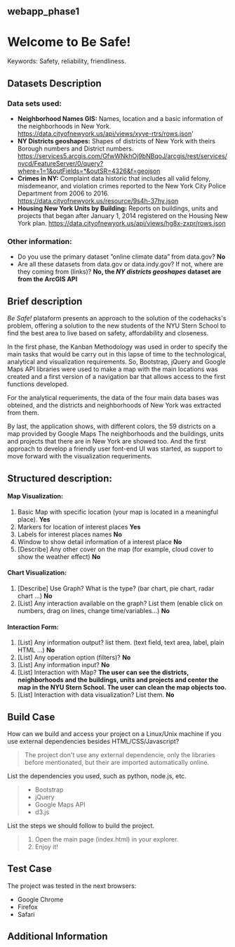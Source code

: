 ## webapp_phase1

# Welcome to Be Safe!
Keywords: Safety, reliability, friendliness.

## Datasets Description

### Data sets used:
- **Neighborhood Names GIS:** Names, location and a basic information of the neighborhoods in New York. https://data.cityofnewyork.us/api/views/xyye-rtrs/rows.json'
- **NY Districts geoshapes:** Shapes of districts of New York with theirs Borough numbers and District numbers. https://services5.arcgis.com/GfwWNkhOj9bNBqoJ/arcgis/rest/services/nycd/FeatureServer/0/query?where=1=1&outFields=*&outSR=4326&f=geojson
- **Crimes in NY:** Complaint data historic that includes all valid felony, misdemeanor, and violation crimes reported to the New York City Police Department from 2006 to 2016.
 https://data.cityofnewyork.us/resource/9s4h-37hy.json
- **Housing New York Units by Building:**  Reports on buildings, units and projects that began after January 1, 2014 registered on the Housing New York plan. https://data.cityofnewyork.us/api/views/hg8x-zxpr/rows.json

### Other information:
-   Do you use the primary dataset ”online climate data” from data.gov? **No**
-  Are all these datasets from data.gov or data.indy.gov? If not, where are they coming from (links)?  **No, the *NY districts geoshapes* dataset are from the ArcGIS API**

## Brief description
*Be Safe!* plataform presents an approach to the solution of the codehacks's problem, offering a solution to the new students of the NYU Stern School to find the best area to live based on safety, affordability and closeness.

In the first phase, the Kanban Methodology was used in order to specify the main tasks that would be carry out in this lapse of time to the technological, analytical and visualization requirements. So, Bootstrap, jQuery and Google Maps API libraries were used to make a map with the main locations was created and a first version of a navigation bar that allows access to the first functions developed.

For the analytical requeriments, the data of the four main data bases was obteined, and the districts and neighborhoods of New York was extracted from them.

By last, the application shows, with different colors, the 59 districts on a map provided by Google Maps The neighborhoods and the buildings, units and projects that there are in New York are showed too. And the first approach to develop a friendly user font-end UI was started, as support to move forward with the visualization requeriments.

## Structured description:

#### Map Visualization:

 1. Basic Map with specific location (your map is located in a meaningful place). **Yes**
 2. Markers for location of interest places **Yes** 
 3. Labels for interest places names **No**
 4. Window to show detail information of a interest place **No**
 5. [Describe] Any other cover on the map (for example, cloud cover to show the weather effect) **No**

#### Chart Visualization:

1. [Describe] Use Graph? What is the type? (bar chart, pie chart, radar chart ...) **No**
2. [List] Any interaction available on the graph? List them (enable click on numbers, drag on lines, change time/variables...) **No**

#### Interaction Form: 
1. [List] Any information output? list them. (text field, text area, label, plain HTML ...) **No**
2. [List] Any operation option (filters)? **No**
3. [List] Any information input? **No**
4. [List] Interaction with Map? **The user can see the districts, neighborhoods and the buildings, units and projects and center the map in the NYU Stern School. The user can clean the map objects too.**
5. [List] Interaction with data visualization? List them. **No**

##  Build Case  
How can we build and access your project on a Linux/Unix machine if you use external dependencies besides HTML/CSS/Javascript?

> The project don't use any external dependencie, only the libraries
> before mentionated, but their are imported automatically online.

List the dependencies you used, such as python, node.js, etc.  
> - Bootstrap
> - jQuery
> - Google Maps API
> - d3.js

List the steps we should follow to build the project.
> 1. Open the main page (index.html) in your explorer.
> 2. Enjoy it!

## Test Case    

The project was tested in the next browsers:
 - Google Chrome
 - Firefox
 - Safari

## Additional Information    